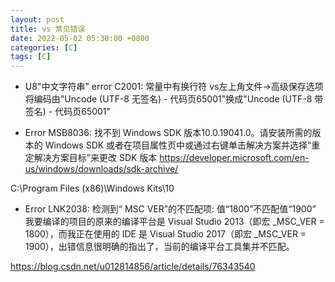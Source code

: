 ```yaml
---
layout: post
title: vs 常见错误
date: 2022-05-02 05:30:00 +0800
categories: [C]
tags: [C]
---
```

* U8"中文字符串" error C2001: 常量中有换行符
vs左上角文件->高级保存选项
将编码由"Uncode (UTF-8 无签名) - 代码页65001"换成"Uncode (UTF-8 带签名) - 代码页65001"

* Error MSB8036: 找不到 Windows SDK 版本10.0.19041.0。请安装所需的版本的 Windows SDK 或者在项目属性页中或通过右键单击解决方案并选择“重定解决方案目标”来更改 SDK 版本
https://developer.microsoft.com/en-us/windows/downloads/sdk-archive/

C:\Program Files (x86)\Windows Kits\10
* Error LNK2038: 检测到“ MSC VER”的不匹配项: 值“1800”不匹配值“1900”
我要编译的项目的原来的编译平台是 Visual Studio 2013（即宏 _MSC_VER = 1800），而我正在使用的 IDE 是 Visual Studio 2017（即宏 _MSC_VER = 1900），出错信息很明确的指出了，当前的编译平台工具集并不匹配。

https://blog.csdn.net/u012814856/article/details/76343540